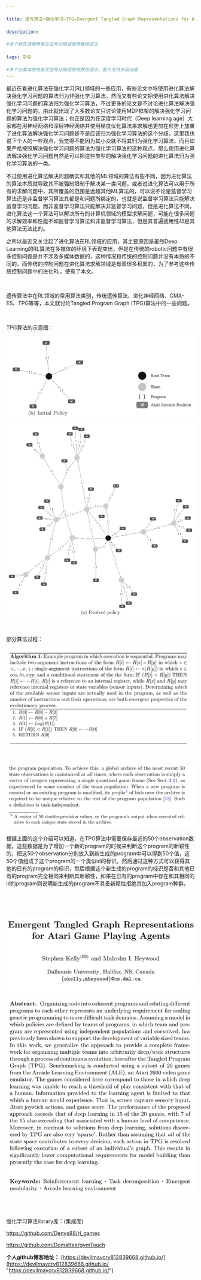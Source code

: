 ```yaml
---

title: 遗传算法+强化学习—TPG—Emergent Tangled Graph Representations for Atari Game Playing Agents_2
 
description: 

#多个标签请使用英文逗号分隔或使用数组语法

tags: 杂谈

#多个分类请使用英文逗号分隔或使用数组语法，暂不支持多级分类
---
```


最近在看进化算法在强化学习(RL)领域的一些应用，有些论文中将使用进化算法解决强化学习问题的算法归为非强化学习算法，然而又有些论文把使用进化算法解决强化学习问题的算法归为强化学习算法，不过更多的论文是不讨论进化算法解决强化学习问题的，由此就出现了大多数论文只讨论使用MDP框架的解决强化学习问题的算法为强化学习算法；也正是因为在深度学习时代（Deep learning age）大家都在用神经网络和深层神经网络并使用梯度优化算法来求解也更加在形势上加重了进化算法解决强化学习问题是不是应该归为强化学习算法的这个分歧，这里我也说下个人的一些观点，我觉得不能因为其小众就不将其归为强化学习算法，而且如果严格按照解决强化学习问题的算法为强化学习算法的这种观点，那么使用进化算法解决强化学习问题自然是可以把这些类型的解决强化学习问题的进化算法归为强化学习算法的一类。



不过使用进化算法解决问题确实和其他的ML领域的算法有些不同，因为进化算法的算法本质就导致其不被强制限制于解决某一类问题，或者说进化算法可以用于所有的求解问题中，其所覆盖的范围是远超其他ML算法的，可以说不论是监督学习算法还是非监督学习算法其都是和问题所绑定的，也就是说监督学习算法只能解决监督学习问题，而非监督学习算法只能解决非监督学习问题，但是进化算法不同，进化算法这一个算法可以解决所有的计算机领域的模型求解问题，可能在很多问题的求解效率和性能不如监督学习算法和非监督学习算法，但是其普遍适用性却是其他算法无法比的。



之所以最近又关注起了进化算法在RL领域的应用，其主要原因是虽然Deep Learning的RL算法在多媒体的环境下表现突出，但是在传统的robotic问题中有很多控制问题是并不涉及多媒体数据的，这种情况和传统的控制问题并没有本质的不同的，而传统的控制问题在进化算法求解领域是有着很多积累的，为了参考这些传统控制问题中的进化RL，便有了本文。



<br/>

遗传算法中在RL领域的常用算法类别，传统遗传算法、进化神经网络、CMA-ES、TPG等等，本文就讨论Tangled Program Graph (TPG)算法中的一些问题。

<br/>

TPG算法的示意图：

![](./2024_11_1_2_EmergentTangledGraphRepresentationsforAtariGamePlayingAgents.assets/image-20241101100158767.png)

  

![](./2024_11_1_2_EmergentTangledGraphRepresentationsforAtariGamePlayingAgents.assets/image-20241101100231097.png)

<br/>

部分算法过程：

![](./2024_11_1_2_EmergentTangledGraphRepresentationsforAtariGamePlayingAgents.assets/image-20241101100409037.png)



<br/>



![](./2024_11_1_2_EmergentTangledGraphRepresentationsforAtariGamePlayingAgents.assets/image-20241101100551702.png)



根据上面的这个介绍可以知道，在TPG算法中需要保存最近的50个observation数据，这些数据是为了增加一个新的program的时候来判断这个program的新颖性的，把这50个observation分别放入到新生成的program中可以得到50个值，这50个值组成了这个program的一个类似id的标识，然后通过这种方式可以获得其他的已有的program的标识，然后根据这个新生成的program的标识是否和其他已有的program完全相同来判断其新颖性，如果在已有的program中存在和其相同的id的program则说明新生成的program不具备新颖性拒绝其加入program种群。

<br/>







<br/>

<br/>



![](./2024_11_1_2_EmergentTangledGraphRepresentationsforAtariGamePlayingAgents.assets/image-20241101093129428.png)



![](./2024_11_1_2_EmergentTangledGraphRepresentationsforAtariGamePlayingAgents.assets/image-20241101093209916.png)

<br/>

<br/>

强化学习算法library库：(集成库)

https://github.com/Denys88/rl_games



https://github.com/Domattee/gymTouch







**个人github博客地址：**
[https://devilmaycry812839668.github.io/](https://devilmaycry812839668.github.io/ "https://devilmaycry812839668.github.io/")